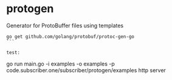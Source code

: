 # protogen
Generator for ProtoBuffer files using templates

````
go get github.com/golang/protobuf/protoc-gen-go
```

test:

````
go run main.go -i examples -o examples -p code.subscriber.one/subscriber/protogen/examples http  server
````